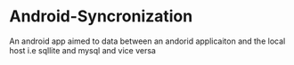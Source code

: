 # Android-Syncronization
An android app aimed to data between an andorid applicaiton and the local host i.e sqllite and mysql and vice versa
